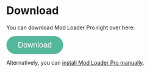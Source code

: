 # Download

You can download Mod Loader Pro right over here:

<a href="//github.com/MSCLoaderPro/docs/releases/latest/download/Installer.exe" target="_blank"><button class="btn-download">Download</button></a>

Alternatively, you can <a href="//github.com/MSCLoaderPro/EarlyAccessRelease/releases">install Mod Loader Pro manually</a>.

<style>
.btn-download {
  background-color: rgb(84, 182, 154);
  border: none;
  color: white;
  padding: 12px 30px;
  cursor: pointer;
  font-size: 20px;
  border-radius: 40px;
}

.btn-download:hover {
  background-color: rgb(60, 131, 110);
}
</style>